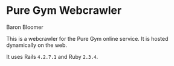 # Pure Gym Webcrawler
Baron Bloomer

This is a webcrawler for the Pure Gym online service. It is hosted dynamically on the web.

It uses Rails `4.2.7.1` and Ruby `2.3.4`.
